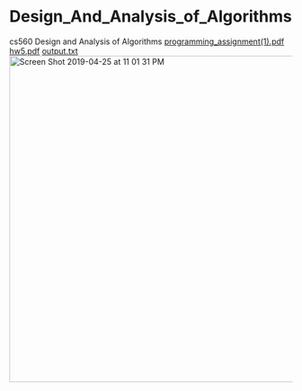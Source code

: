 # Design_And_Analysis_of_Algorithms
cs560 Design and Analysis of Algorithms
[programming_assignment(1).pdf](https://github.com/pclumson/Design_And_Analysis_of_Algorithms/files/10610613/programming_assignment.1.pdf)
[hw5.pdf](https://github.com/pclumson/Design_And_Analysis_of_Algorithms/files/10610627/hw5.pdf)
[output.txt](https://github.com/pclumson/Design_And_Analysis_of_Algorithms/files/10610629/output.txt)
<img width="581" alt="Screen Shot 2019-04-25 at 11 01 31 PM" src="https://user-images.githubusercontent.com/14794665/216812198-50e86b82-e3f4-4e10-b905-6e37b7d491f8.png">
